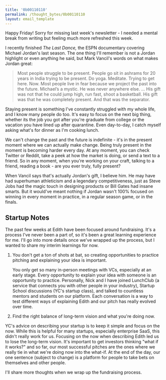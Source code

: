 ```yaml
---
title: '0b00110110'
permalink: /thought_bytes/0b00110110
layout: email_template
---
```

Happy Friday! Sorry for missing last week's newsletter - I needed a mental break from writing but feeling much more refreshed this week.

I recently finished *The Last Dance,* the ESPN documentary covering Michael Jordan's last season. The one thing I'll remember is not a Jordan highlight or even anything he said, but Mark Vancil's words on what makes Jordan great:

> Most people struggle to be present. People go sit in ashrams for 20 years in India trying to be present. Do yoga. Meditate. Trying to get here. Now. Most people live in fear because we project the past into the future. Michael’s a mystic. He was never anywhere else. … His gift was not that he could jump high, run fast, shoot a basketball. His gift was that he was completely present. And that was the separator.

Staying present is something I've constantly struggled with my whole life, and I know many people do too. It's easy to focus on the next big thing, whether its the job you got after you're graduate from college or the vacation you have lined up after quarantine. Even day-to-day, I catch myself asking what's for dinner as I'm cooking lunch.

We can't change the past and the future is indefinite - it's in the present moment where we can actually make change. Being truly present in the moment is becoming harder every day. At any moment, you can check Twitter or Reddit, take a peek at how the market is doing, or send a text to a friend. So in any moment, when you're working on your craft, talking to a friend, reading a book - are you ever truly, fully present?

When Vancil says that's actually Jordan's gift, I believe him. He may have had superhuman athleticism and a legendary competitiveness, just as Steve Jobs had the magic touch in designing products or Bill Gates had insane smarts. But it would've meant nothing if Jordan wasn't 100% focused on winning in every moment in practice, in a regular season game, or in the finals.

## Startup Notes

The past few weeks at Edith have been focused around fundraising. It's a process I've never been a part of, so it's been a great learning experience for me. I'll go into more details once we've wrapped up the process, but I wanted to share my interim learnings for now.

1. You don't get a ton of shots at bat, so creating opportunities to practice pitching and explaining your idea is important.

    You only get so many in-person meetings with VCs, especially at an early stage. Every opportunity to explain your idea with someone is an opportunity to practice. Personally, Nick and I have joined LunchClub (a service that connects you with other people in your industry), Startup School discussions (YC's startup class), and talked to countless mentors and students on our platform. Each conversation is a way to test different ways of explaining Edith and our pitch has really evolved over time.

2. Find the right balance of long-term vision and what you're doing now.

YC's advice on describing your startup is to keep it simple and focus on the now. While this is helpful for many startups, especially enterprise SaaS, this didn't really work for us. Focusing on the now when describing Edith led us to lose the long-term vision. It's important to get investors thinking "what if it works?" and so far, our most successful pitches are the ones where we really tie in what we're doing now into the what-if. At the end of the day, our one sentence (subject to change) is a platform for people to take bets on themselves and other people.

I'll share more thoughts when we wrap up the fundraising process.